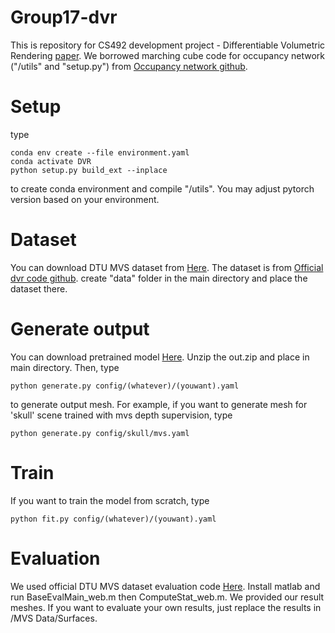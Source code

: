 # Group17-dvr
This is repository for CS492 development project - Differentiable Volumetric Rendering [paper](https://arxiv.org/abs/1912.07372).
We borrowed marching cube code for occupancy network ("/utils" and "setup.py") from [Occupancy network github]( https://github.com/autonomousvision/occupancy_networks/tree/master/im2mesh).
# Setup
type 
```
conda env create --file environment.yaml
conda activate DVR
python setup.py build_ext --inplace
```
to create conda environment and compile "/utils". You may adjust pytorch version based on your environment.
# Dataset
You can download DTU MVS dataset from [Here](https://s3.eu-central-1.amazonaws.com/avg-projects/differentiable_volumetric_rendering/data/DTU.zip).
The dataset is from [Official dvr code github](https://github.com/autonomousvision/differentiable_volumetric_rendering).
create "data" folder in the main directory and place the dataset there.
# Generate output
You can download pretrained model [Here](https://drive.google.com/file/d/1bkQ7XoDMz1832BIcKrON1nTpKhCtEWZw/view?usp=sharing).
Unzip the out.zip and place in main directory.
Then, type
```
python generate.py config/(whatever)/(youwant).yaml
```
to generate output mesh. For example, if you want to generate mesh for 'skull' scene trained with mvs depth supervision, type
```
python generate.py config/skull/mvs.yaml
```
# Train
If you want to train the model from scratch, type
```
python fit.py config/(whatever)/(youwant).yaml
```
# Evaluation
We used official DTU MVS dataset evaluation code [Here](https://drive.google.com/file/d/1cjr4veDwQVe9mDeVj9PnhIPmZmrmE39h/view?usp=sharing).
Install matlab and run BaseEvalMain_web.m then ComputeStat_web.m. We provided our result meshes. If you want to evaluate your own results,
just replace the results in /MVS Data/Surfaces.

